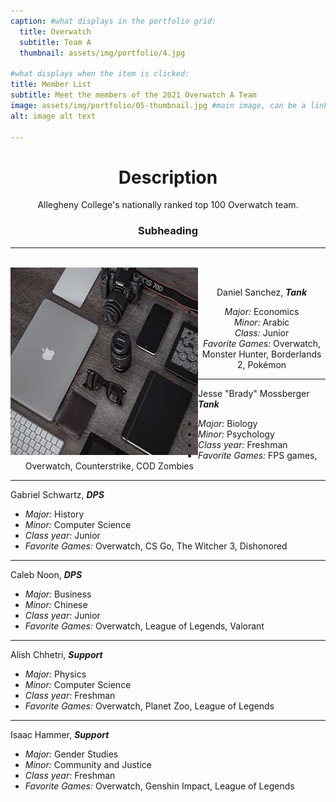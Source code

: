 ```yaml
---
caption: #what displays in the portfolio grid:
  title: Overwatch
  subtitle: Team A
  thumbnail: assets/img/portfolio/4.jpg

#what displays when the item is clicked:
title: Member List
subtitle: Meet the members of the 2021 Overwatch A Team
image: assets/img/portfolio/05-thumbnail.jpg #main image, can be a link or a file in assets/img/portfolio
alt: image alt text

---
```

<h1 align = "center">Description</h1>
<p align = "center">Allegheny College's nationally ranked top 100 Overwatch team.</p>

<h3 align = "center">Subheading</h3>
<hr class = "solid">
<br>
<img src="assets/img/portfolio/4.jpg" alt="Daniel Sanchez" height = "300" width = "300" align = "left">
<br>

<p align = "center">Daniel Sanchez, <b><i>Tank</b></i></p>
<ul>
<li align = "center"><i>Major: </i> Economics</li>
<li align = "center"><i>Minor: </i> Arabic</li>
<li align = "center"><i>Class: </i> Junior</li>
<li align = "center"><i>Favorite Games: </i> Overwatch, Monster Hunter, Borderlands 2, Pokémon</li>
</ul>
<hr class="dotted">

Jesse "Brady" Mossberger ***Tank***

  - *Major:* Biology
  - *Minor:* Psychology
  - *Class year:* Freshman
  - *Favorite Games:* FPS games, Overwatch, Counterstrike, COD Zombies

<hr class="dotted">

Gabriel Schwartz, ***DPS***

  - *Major:* History
  - *Minor:* Computer Science
  - *Class year:* Junior
  - *Favorite Games:* Overwatch, CS Go, The Witcher 3, Dishonored

<hr class="dotted">

Caleb Noon, ***DPS***

  - *Major:* Business
  - *Minor:* Chinese
  - *Class year:* Junior
  - *Favorite Games:* Overwatch, League of Legends, Valorant

<hr class="dotted">

Alish Chhetri, ***Support***

  - *Major:* Physics
  - *Minor:* Computer Science
  - *Class year:* Freshman
  - *Favorite Games:* Overwatch, Planet Zoo, League of Legends

<hr class="dotted">

Isaac Hammer, ***Support***

  - *Major:* Gender Studies
  - *Minor:* Community and Justice
  - *Class year:* Freshman
  - *Favorite Games:* Overwatch, Genshin Impact, League of Legends
